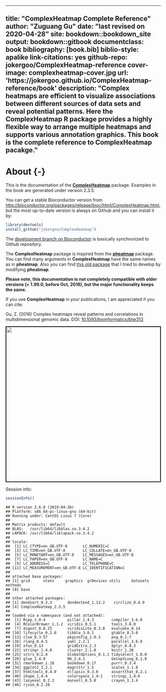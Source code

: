 
--- 
title: "ComplexHeatmap Complete Reference"
author: "Zuguang Gu"
date: "last revised on 2020-04-28"
site: bookdown::bookdown_site
output: bookdown::gitbook
documentclass: book
bibliography: [book.bib]
biblio-style: apalike
link-citations: yes
github-repo: jokergoo/ComplexHeatmap-reference
cover-image: complexheatmap-cover.jpg
url: 'https\://jokergoo.github.io/ComplexHeatmap-reference/book'
description: "Complex heatmaps are efficient to visualize associations between different sources of data sets and reveal potential patterns. Here the ComplexHeatmap R package provides a highly flexible way to arrange multiple heatmaps and supports various annotation graphics. This book is the complete reference to ComplexHeatmap pacakge."
---

# About {-}

This is the documentation of the
[**ComplexHeatmap**](https://github.com/jokergoo/ComplexHeatmap) package. Examples in the book
are generated under version 2.3.5.

You can get a stable Bioconductor version from http://bioconductor.org/packages/release/bioc/html/ComplexHeatmap.html, but the most up-to-date version is always on Github and you can install it by:


```r
library(devtools)
install_github("jokergoo/ComplexHeatmap")
```

The [development branch on Bioconductor](http://bioconductor.org/packages/devel/bioc/html/ComplexHeatmap.html) is
basically synchronized to Github repository. 

The **ComplexHeatmap** package is inspired from the [**pheatmap**](https://CRAN.R-project.org/package=pheatmap) package. You can find many arguments in **ComplexHeatmap** have the same names as in **pheatmap**. Also you
can find [this old package](https://github.com/jokergoo/pheatmap2) that I tried to develop by modifying **pheatmap**.

**Please note, this documentation is not completely compatible with older versions (< 1.99.0, before
Oct, 2018), but the major functionality keeps the same.**

If you use **ComplexHeatmap** in your publications, I am appreciated if you can cite:

Gu, Z. (2016) Complex heatmaps reveal patterns and correlations in multidimensional genomic data.
DOI: [10.1093/bioinformatics/btw313](https://doi.org/10.1093/bioinformatics/btw313)


<img src="complexheatmap-cover.jpg" style="width:500px;border:2px solid black;" />

Session info:


```r
sessionInfo()
```

```
## R version 3.6.0 (2019-04-26)
## Platform: x86_64-pc-linux-gnu (64-bit)
## Running under: CentOS Linux 7 (Core)
## 
## Matrix products: default
## BLAS:   /usr/lib64/libblas.so.3.4.2
## LAPACK: /usr/lib64/liblapack.so.3.4.2
## 
## locale:
##  [1] LC_CTYPE=en_GB.UTF-8       LC_NUMERIC=C              
##  [3] LC_TIME=en_GB.UTF-8        LC_COLLATE=en_GB.UTF-8    
##  [5] LC_MONETARY=en_GB.UTF-8    LC_MESSAGES=en_GB.UTF-8   
##  [7] LC_PAPER=en_GB.UTF-8       LC_NAME=C                 
##  [9] LC_ADDRESS=C               LC_TELEPHONE=C            
## [11] LC_MEASUREMENT=en_GB.UTF-8 LC_IDENTIFICATION=C       
## 
## attached base packages:
## [1] grid      stats     graphics  grDevices utils     datasets  methods  
## [8] base     
## 
## other attached packages:
## [1] dendsort_0.3.3       dendextend_1.13.2    circlize_0.4.9      
## [4] ComplexHeatmap_2.3.5
## 
## loaded via a namespace (and not attached):
##  [1] Rcpp_1.0.4          pillar_1.4.3        compiler_3.6.0     
##  [4] RColorBrewer_1.1-2  viridis_0.5.1       tools_3.6.0        
##  [7] digest_0.6.25       viridisLite_0.3.0   evaluate_0.14      
## [10] lifecycle_0.2.0     tibble_3.0.1        gtable_0.3.0       
## [13] clue_0.3-57         pkgconfig_2.0.3     png_0.1-7          
## [16] rlang_0.4.5         yaml_2.2.1          parallel_3.6.0     
## [19] xfun_0.13           gridExtra_2.3       dplyr_0.8.3        
## [22] stringr_1.4.0       cluster_2.1.0       knitr_1.28         
## [25] vctrs_0.2.4         GlobalOptions_0.1.1 tidyselect_1.0.0   
## [28] glue_1.4.0          R6_2.4.1            GetoptLong_0.1.8   
## [31] rmarkdown_1.18      bookdown_0.17       purrr_0.3.4        
## [34] ggplot2_3.2.1       magrittr_1.5        scales_1.1.0       
## [37] htmltools_0.4.0     ellipsis_0.3.0      assertthat_0.2.1   
## [40] shape_1.4.4         colorspace_1.4-1    stringi_1.4.6      
## [43] lazyeval_0.2.2      munsell_0.5.0       crayon_1.3.4       
## [46] rjson_0.2.20
```
